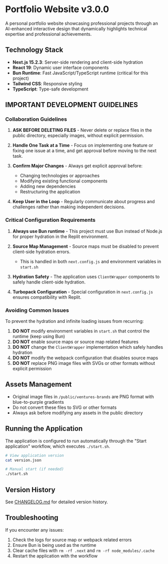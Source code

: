 # Portfolio Website v3.0.0

A personal portfolio website showcasing professional projects through an AI-enhanced interactive design that dynamically highlights technical expertise and professional achievements.

## Technology Stack

- **Next.js 15.2.3**: Server-side rendering and client-side hydration
- **React 19**: Dynamic user interface components
- **Bun Runtime**: Fast JavaScript/TypeScript runtime (critical for this project)
- **Tailwind CSS**: Responsive styling
- **TypeScript**: Type-safe development

## IMPORTANT DEVELOPMENT GUIDELINES

### Collaboration Guidelines

1. **ASK BEFORE DELETING FILES** - Never delete or replace files in the public directory, especially images, without explicit permission.

2. **Handle One Task at a Time** - Focus on implementing one feature or fixing one issue at a time, and get approval before moving to the next task.

3. **Confirm Major Changes** - Always get explicit approval before:
   - Changing technologies or approaches
   - Modifying existing functional components
   - Adding new dependencies
   - Restructuring the application

4. **Keep User in the Loop** - Regularly communicate about progress and challenges rather than making independent decisions.

### Critical Configuration Requirements

1. **Always use Bun runtime** - This project must use Bun instead of Node.js for proper hydration in the Replit environment.

2. **Source Map Management** - Source maps must be disabled to prevent client-side hydration errors.
   - This is handled in both `next.config.js` and environment variables in `start.sh`

3. **Hydration Safety** - The application uses `ClientWrapper` components to safely handle client-side hydration.

4. **Turbopack Configuration** - Special configuration in `next.config.js` ensures compatibility with Replit.

### Avoiding Common Issues

To prevent the hydration and infinite loading issues from recurring:

1. **DO NOT** modify environment variables in `start.sh` that control the runtime (keep using Bun)
2. **DO NOT** enable source maps or source map related features
3. **DO NOT** change the `ClientWrapper` implementation which safely handles hydration
4. **DO NOT** modify the webpack configuration that disables source maps
5. **DO NOT** replace PNG image files with SVGs or other formats without explicit permission

## Assets Management

- Original image files in `/public/ventures-brands` are PNG format with blue-to-purple gradients
- Do not convert these files to SVG or other formats
- Always ask before modifying any assets in the public directory

## Running the Application

The application is configured to run automatically through the "Start application" workflow, which executes `./start.sh`.

```bash
# View application version
cat version.json

# Manual start (if needed)
./start.sh
```

## Version History

See [CHANGELOG.md](./CHANGELOG.md) for detailed version history.

## Troubleshooting

If you encounter any issues:

1. Check the logs for source map or webpack related errors
2. Ensure Bun is being used as the runtime
3. Clear cache files with `rm -rf .next` and `rm -rf node_modules/.cache`
4. Restart the application with the workflow